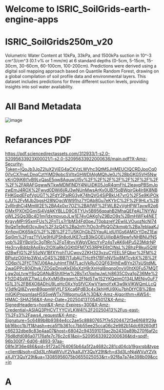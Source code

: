 # Welcome to ISRIC_SoilGrids-earth-engine-apps

# ISRIC_SoilGrids250m_v20
Volumetric Water Content at 10kPa, 33kPa, and 1500kPa suction in 10^-3 cm^3/cm^3 (0.1 v% or 1 mm/m) at 6 standard depths (0-5cm, 5-15cm, 15-30cm, 30-60cm, 60-100cm, 100-200cm). Predictions were derived using a digital soil mapping approach based on Quantile Random Forest, drawing on a global compilation of soil profile data and environmental layers. This dataset includes predictions for three different suction levels, providing insights into soil water availability.

# All Band Metadata
![image](https://github.com/user-attachments/assets/195376d4-e9db-476f-ac6f-6710892e15a7)


# Refarances PDF 
https://pdf.sciencedirectassets.com/312933/1-s2.0-S2095633923X00021/1-s2.0-S2095633922000636/main.pdf?X-Amz-Security-Token=IQoJb3JpZ2luX2VjEG4aCXVzLWVhc3QtMSJHMEUCIQCRDJpoCq00j1vCX7nwLDnqCztYiMD9pbcSVItxGHWDlAIgMQhJe0J%2BbGKG5VH5NwvKriO9jK6t1vB9LyQasE5qw8AquwUI5v%2F%2F%2F%2F%2F%2F%2F%2F%2F%2FARAFGgwwNTkwMDM1NDY4NjUiDK05JqR4qmFhL2leayqPBSmJpzwEmJ4ROX%2Fwvd0DWi6jjRJ3wNUnMwsArKv0UB75oBWqjrGk4Ir8K8NBFHKGpdEFpfVgUGT%2FdY2PaIRG3yK74hQVG4SiPBkU47yrG%2F5e9KiPOkcJU%2FyMJb2bgsH28NOgcWW91hz7YOAb8Gu7eKYIrC%2F%2F9HLx%2B2vRlrdhCj4MmW2E%2BA4x0xr7OZ%2BAfWF%2FWLB2vVgHPWTaywR2q6OMxfPXOtDGmiSi4VdAKYBLLD9C6TYUy5B956qpahB2MhaQEFeALTNYWJgWL2SQg3Bc4D1mj1dxmpvuoJLw1E74yOAKg1yZ9BzO9s%2BmHWFk4NETKrgyyMPr95xmFUs%2FnTLs7r1bM34Fd0peJT0pbzreY2EwIiLVOuozNcNl749oQeTe9p6I3cyJbg%2F3zQ4%2Ba2nYr7tOo3nPbQOZtkmqb%2Ba7ebIaaKJXnfipyjDK65ikG%2F%2B%2F2TU5KOhGbZSYquALidUI1Gs6AMOrYDeZ1EaiSqi0m%2FrqzTfVUe9HUPSh8otUKE7czB3IkGOEUjIlipBAf9ewfvNHBNlJfNSvpb%2BYBpV0c3gTtRn%2FpT4tvyXWgVDktcYyPz4sTvAK6j4Pu523MdrNPHe3rvyBddz8AoEkv2IOXiaRkGGKt0FM7X53RPKE6tClNsL%2BhzP8kuj5QWd2BwFlG%2F55zNV1BfXYrohTUCwov2ZKH323yzuCYEEL5FQbxr%2FM%2BPiutzO0iHp3WxLyD4S%2BB7ITubAUTHctfH7BFnNV5ix8MTcvbX%2B%2FCD6pj%2FfCTN7J06AeJuhlmtTIM7LacIVkRuO2QF63HhEwBYn2I7sUStdML2waGPPc80jDhyk7ZDGpDnjxKkEI6sXzH9rXnHgl8nqnp0nvV0htX0Fu57MQTLgw2pLtvwY6sQGANuBShXIHw%2BsTxt7pxlwJwLhj8635C0va1gZ36Me%2F1t2D4SsWZ7IwLL6vXyM5j9xgqm%2FNd5Tw1S2YKQeimO134LMENjv0uF7tG1L3%2FB6XO8ADhU9LqHc0XxYgSfVCXwVYamoYxK3w9kVIKWQmLLcQV3dfkQI8ZvyenB9qpmWVfLFSXca6PdB3c4x3khHfUi9Xiu7bhDtYCB%2BmmIGKiPnpsmIasH5S5veWTx7lWqomuGA%3D&X-Amz-Algorithm=AWS4-HMAC-SHA256&X-Amz-Date=20250413T054501Z&X-Amz-SignedHeaders=host&X-Amz-Expires=300&X-Amz-Credential=ASIAQ3PHCVTYYCVLKW4I%2F20250413%2Fus-east-1%2Fs3%2Faws4_request&X-Amz-Signature=5c6489b8b9384e4cc2ae5c88807657f7e5204472f3e6f681f29abb16bcc1b7f1&hash=eca5f1b361cc7bb55ee25cca06c2e982b14dc69260df1c66232dbe8c83e4aa07&host=68042c943591013ac2b2430a89b270f6af2c76d8dfd086a07176afe7c76c2c61&pii=S2095633922000636&tid=spdf-96b300f7-6d06-4893-97aa-08fe3f36e486&sid=9172a0764065b64a5f2a4682c281cd04cb19gxrqb&type=client&tsoh=d3d3LnNjaWVuY2VkaXJlY3QuY29t&rh=d3d3LnNjaWVuY2VkaXJlY3QuY29t&ua=13085956075b0655025053&rr=92f8a7a74e398b09&cc=in

# A
